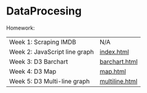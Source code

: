 # DataProcesing
Homework:

<table>
    <tr>
        <td>Week 1: Scraping IMDB</td>
		<td>N/A</td>
    </tr>
	<tr>
        <td>Week 2: JavaScript line graph</td>
		<td><a href="http://rawgit.com/BerendNannes/DataProcessing/master/Homework/Week%202/index.html">index.html</a></td>
    </tr>
	<tr>
        <td>Week 3: D3 Barchart</td>
		<td><a href="http://rawgit.com/BerendNannes/DataProcessing/master/Homework/Week%203/barchart.html">barchart.html</a></td>
    </tr>
	<tr>
        <td>Week 4: D3 Map</td>
		<td><a href="http://rawgit.com/BerendNannes/DataProcessing/master/Homework/Week%204/map.html">map.html</a></td>
    </tr>
	<tr>
        <td>Week 5: D3 Multi-line graph</td>
		<td><a href="http://rawgit.com/BerendNannes/DataProcessing/master/Homework/Week%205/multiline.html">multiline.html</a></td>
    </tr>
</table>
